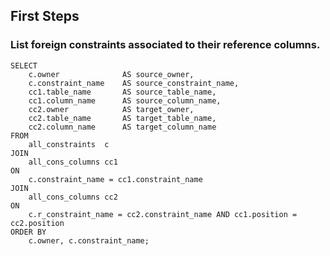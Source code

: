 ## First Steps

### List foreign constraints associated to their reference columns.

    SELECT
        c.owner              AS source_owner,
        c.constraint_name    AS source_constraint_name,
        cc1.table_name       AS source_table_name,
        cc1.column_name      AS source_column_name,
        cc2.owner            AS target_owner,
        cc2.table_name       AS target_table_name,
        cc2.column_name      AS target_column_name
    FROM
        all_constraints  c
    JOIN
        all_cons_columns cc1
    ON
        c.constraint_name = cc1.constraint_name
    JOIN
        all_cons_columns cc2
    ON
        c.r_constraint_name = cc2.constraint_name AND cc1.position = cc2.position
    ORDER BY
        c.owner, c.constraint_name;


<!-- vim: set fenc=utf-8 spell spl=en ts=4 sw=4 et filetype=markdown : -->

